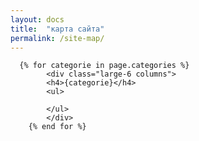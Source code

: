 ```yaml
---
layout: docs
title:  "карта сайта"
permalink: /site-map/
---
```

      {% for categorie in page.categories %}
            <div class="large-6 columns">
            <h4>{categorie}</h4>
            <ul>

            </ul>
            </div>
        {% end for %}
